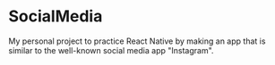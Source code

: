 # SocialMedia

My personal project to practice React Native by making an app that is similar to the well-known social media app "Instagram".
